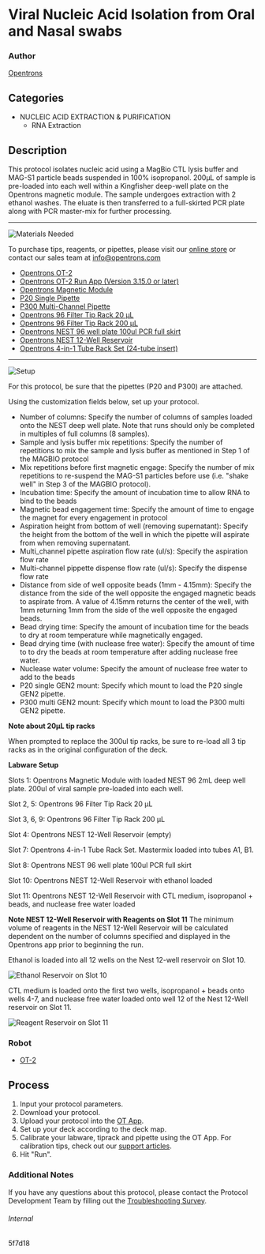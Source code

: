 # Viral Nucleic Acid Isolation from Oral and Nasal swabs

### Author
[Opentrons](https://opentrons.com/)

## Categories
* NUCLEIC ACID EXTRACTION & PURIFICATION
	* RNA Extraction

## Description
This protocol isolates nucleic acid using a MagBio CTL lysis buffer and MAG-S1 particle beads suspended in 100% isopropanol. 200µL of sample is pre-loaded into each well within a Kingfisher deep-well plate on the Opentrons magnetic module. The sample undergoes extraction with 2 ethanol washes. The eluate is then transferred to a full-skirted PCR plate along with PCR master-mix for further processing.

---
![Materials Needed](https://s3.amazonaws.com/opentrons-protocol-library-website/custom-README-images/001-General+Headings/materials.png)

To purchase tips, reagents, or pipettes, please visit our [online store](https://shop.opentrons.com/) or contact our sales team at [info@opentrons.com](mailto:info@opentrons.com)

* [Opentrons OT-2](https://shop.opentrons.com/collections/ot-2-robot/products/ot-2)
* [Opentrons OT-2 Run App (Version 3.15.0 or later)](https://opentrons.com/ot-app/)
* [Opentrons Magnetic Module](https://opentrons.com/modules/)
* [P20 Single Pipette](https://shop.opentrons.com/collections/ot-2-robot/products/single-channel-electronic-pipette)
* [P300 Multi-Channel Pipette](https://shop.opentrons.com/collections/ot-2-robot/products/8-channel-electronic-pipette)
* [Opentrons 96 Filter Tip Rack 20 µL](https://labware.opentrons.com/opentrons_96_filtertiprack_20ul?category=tipRack)
* [Opentrons 96 Filter Tip Rack 200 µL](https://labware.opentrons.com/opentrons_96_filtertiprack_200ul?category=tipRack)
* [Opentrons NEST 96 well plate 100ul PCR full skirt](https://labware.opentrons.com/?category=wellPlate)
* [Opentrons NEST 12-Well Reservoir](https://shop.opentrons.com/collections/reservoirs/products/nest-12-well-reservoir-15-ml)
* [Opentrons 4-in-1 Tube Rack Set (24-tube insert)](https://shop.opentrons.com/collections/racks-and-adapters/products/tube-rack-set-1)



---
![Setup](https://s3.amazonaws.com/opentrons-protocol-library-website/custom-README-images/001-General+Headings/Setup.png)

For this protocol, be sure that the pipettes (P20 and P300) are attached.

Using the customization fields below, set up your protocol.
* Number of columns: Specify the number of columns of samples loaded onto the NEST deep well plate. Note that runs should only be completed in multiples of full columns (8 samples).
* Sample and lysis buffer mix repetitions: Specify the number of repetitions to mix the sample and lysis buffer as mentioned in Step 1 of the MAGBIO protocol
* Mix repetitions before first magnetic engage: Specify the number of mix repetitions to re-suspend the MAG-S1 particles before use (i.e. "shake well" in Step 3 of the MAGBIO protocol).
* Incubation time: Specify the amount of incubation time to allow RNA to bind to the beads
* Magnetic bead engagement time: Specify the amount of time to engage the magnet for every engagement in protocol
* Aspiration height from bottom of well (removing supernatant): Specify the height from the bottom of the well in which the pipette will aspirate from when removing supernatant.
* Multi_channel pipette aspiration flow rate (ul/s): Specify the aspiration flow rate
* Multi-channel pippette dispense flow rate (ul/s): Specify the dispense flow rate
* Distance from side of well opposite beads (1mm - 4.15mm): Specify the distance from the side of the well opposite the engaged magnetic beads to aspirate from. A value of 4.15mm returns the center of the well, with 1mm returning 1mm from the side of the well opposite the engaged beads.
* Bead drying time: Specify the amount of incubation time for the beads to dry at room temperature while magnetically engaged.
* Bead drying time (with nuclease free water): Specify the amount of time to to dry the beads at room temperature after adding nuclease free water.
* Nuclease water volume: Specify the amount of nuclease free water to add to the beads
* P20 single GEN2 mount: Specify which mount to load the P20 single GEN2 pipette.
* P300 multi GEN2 mount: Specify which mount to load the P300 multi GEN2 pipette.

**Note about 20µL tip racks**

When prompted to replace the 300ul tip racks, be sure to re-load all 3 tip racks as in the original configuration of the deck.

**Labware Setup**

Slots 1: Opentrons Magnetic Module with loaded NEST 96 2mL deep well plate. 200ul of viral sample pre-loaded into each well.

Slot 2, 5: Opentrons 96 Filter Tip Rack 20 µL

Slot 3, 6, 9: Opentrons 96 Filter Tip Rack 200 µL

Slot 4: Opentrons NEST 12-Well Reservoir (empty)

Slot 7: Opentrons 4-in-1 Tube Rack Set. Mastermix loaded into tubes A1, B1.

Slot 8: Opentrons NEST 96 well plate 100ul PCR full skirt

Slot 10: Opentrons NEST 12-Well Reservoir with ethanol loaded

Slot 11: Opentrons NEST 12-Well Reservoir with CTL medium, isopropanol + beads, and nuclease free water loaded

**Note NEST 12-Well Reservoir with Reagents on Slot 11**
The minimum volume of reagents in the NEST 12-Well Reservoir will be calculated dependent on the number of columns specified and displayed in the Opentrons app prior to beginning the run.  

Ethanol is loaded into all 12 wells on the Nest 12-well reservoir on Slot 10.

![Ethanol Reservoir on Slot 10](https://opentrons-protocol-library-website.s3.amazonaws.com/custom-README-images/5f7d18/genophyl2protocol2readme2ethanol.png)

CTL medium is loaded onto the first two wells, isopropanol + beads onto wells 4-7, and nuclease free water loaded onto well 12 of the Nest 12-Well reservoir on Slot 11.

![Reagent Reservoir on Slot 11](https://opentrons-protocol-library-website.s3.amazonaws.com/custom-README-images/5f7d18/genophyl+protocol+readme.png)


### Robot
* [OT-2](https://opentrons.com/ot-2)

## Process

1. Input your protocol parameters.
2. Download your protocol.
3. Upload your protocol into the [OT App](https://opentrons.com/ot-app).
4. Set up your deck according to the deck map.
5. Calibrate your labware, tiprack and pipette using the OT App. For calibration tips, check out our [support articles](https://support.opentrons.com/en/collections/1559720-guide-for-getting-started-with-the-ot-2).
6. Hit "Run".

### Additional Notes
If you have any questions about this protocol, please contact the Protocol Development Team by filling out the [Troubleshooting Survey](https://protocol-troubleshooting.paperform.co/).

###### Internal
5f7d18
